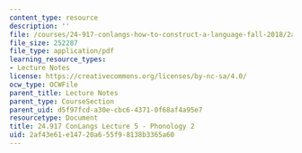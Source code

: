 ```yaml
---
content_type: resource
description: ''
file: /courses/24-917-conlangs-how-to-construct-a-language-fall-2018/2af43e61e14720a655f98138b3365a60_MIT24_917f18_lec5_phonol_2.pdf
file_size: 252287
file_type: application/pdf
learning_resource_types:
- Lecture Notes
license: https://creativecommons.org/licenses/by-nc-sa/4.0/
ocw_type: OCWFile
parent_title: Lecture Notes
parent_type: CourseSection
parent_uid: d5f97fcd-a30e-cbc6-4371-0f68af4a95e7
resourcetype: Document
title: 24.917 ConLangs Lecture 5 - Phonology 2
uid: 2af43e61-e147-20a6-55f9-8138b3365a60
---
```

